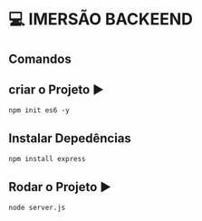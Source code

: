 # :computer: IMERSÃO BACKEEND

## Comandos

## criar o Projeto :arrow_forward:

```
npm init es6 -y
```

## Instalar Depedências

```
npm install express
```

## Rodar o Projeto :arrow_forward:

```
node server.js
```

